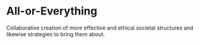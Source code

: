 # All-or-Everything
Collaborative creation of more effective and ethical societal structures and likewise strategies to bring them about.
